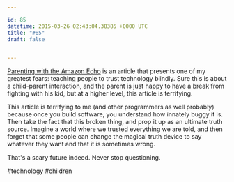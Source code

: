 ```yaml
---

id: 85
datetime: 2015-03-26 02:43:04.38385 +0000 UTC
title: "#85"
draft: false


---
```


[Parenting with the Amazon Echo](https://medium.com/@cjoh/parenting-with-the-amazon-echo-5fe46f60b865) is an article that presents one of my greatest fears: teaching people to trust technology blindly. Sure this is about a child-parent interaction, and the parent is just happy to have a break from fighting with his kid, but at a higher level, this article is terrifying.

This article is terrifying to me (and other programmers as well probably) because once you build software, you understand how innately buggy it is. Then take the fact that this broken thing, and prop it up as an ultimate truth source. Imagine a world where we trusted everything we are told, and then forget that some people can change the magical truth device to say whatever they want and that it is sometimes wrong.

That's a scary future indeed. Never stop questioning.

#technology #children
